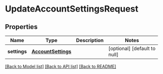 # UpdateAccountSettingsRequest
## Properties

| Name | Type | Description | Notes |
|------------ | ------------- | ------------- | -------------|
| **settings** | [**AccountSettings**](AccountSettings.md) |  | [optional] [default to null] |

[[Back to Model list]](../README.md#documentation-for-models) [[Back to API list]](../README.md#documentation-for-api-endpoints) [[Back to README]](../README.md)

